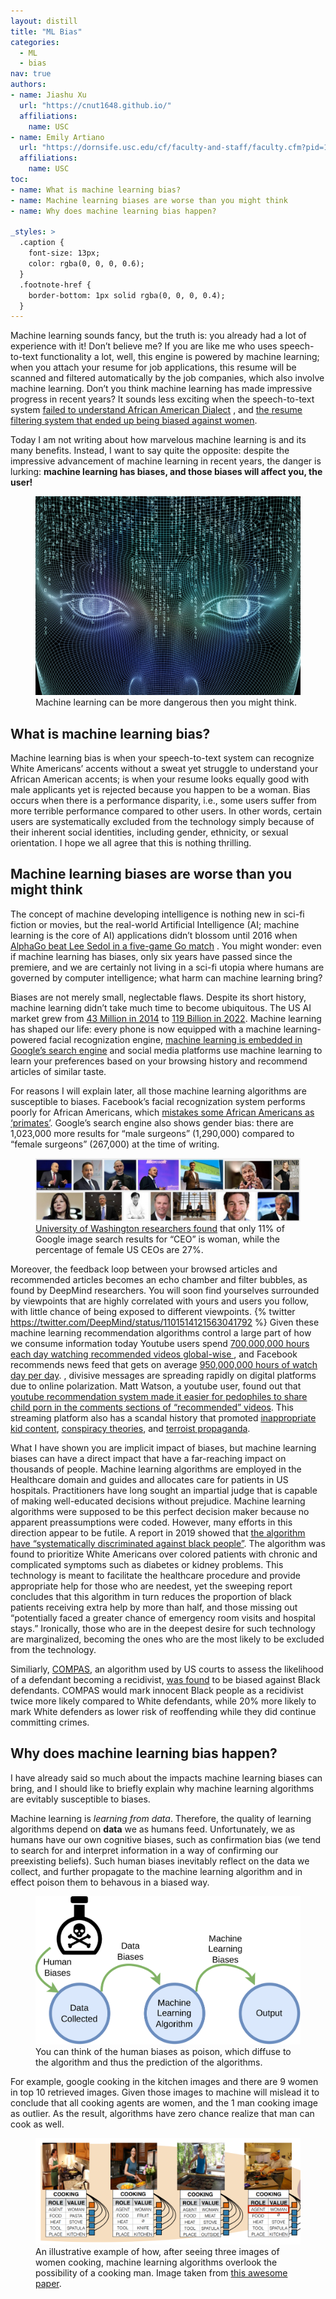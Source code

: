 ```yaml
---
layout: distill
title: "ML Bias"
categories: 
  - ML
  - bias
nav: true
authors:
- name: Jiashu Xu
  url: "https://cnut1648.github.io/"
  affiliations:
    name: USC
- name: Emily Artiano
  url: "https://dornsife.usc.edu/cf/faculty-and-staff/faculty.cfm?pid=1067799"
  affiliations:
    name: USC
toc:
- name: What is machine learning bias?
- name: Machine learning biases are worse than you might think
- name: Why does machine learning bias happen?

_styles: >
  .caption {
    font-size: 13px;
    color: rgba(0, 0, 0, 0.6);
  }
  .footnote-href {
    border-bottom: 1px solid rgba(0, 0, 0, 0.4);
  }
---
```

Machine learning sounds fancy, but the truth is: you already had a lot of experience with it! Don’t believe me? If you are like me who uses speech-to-text functionality a lot, well, this engine is powered by machine learning; when you attach your resume for job applications, this resume will be scanned and filtered automatically by the job companies, which also involve machine learning.
Don’t you think machine learning has made impressive progress in recent years? It sounds less exciting when the speech-to-text system [
failed to understand African American Dialect](https://www.pnas.org/doi/10.1073/pnas.1915768117)
, and [the resume filtering system that ended up being biased against women](https://www.reuters.com/article/us-amazon-com-jobs-automation-insight/amazon-scraps-secret-ai-recruiting-tool-that-showed-bias-against-women-idUSKCN1MK08G).

Today I am not writing about how marvelous machine learning is and its many benefits. Instead, I want to say quite the opposite: despite the impressive advancement of machine learning in recent years, the danger is lurking: **machine learning has biases, and those biases will affect you, the user!**
<figure>
  <picture>
    <img src="/assets/img/posts/ML_Bias/ML_monster.png" alt="ML can be a monster">
  </picture>
  <figcaption class="text-center">
    Machine learning can be more dangerous then you might think.
  </figcaption>
</figure>

## What is machine learning bias?
Machine learning bias is when your speech-to-text system can recognize White Americans’ accents without a sweat yet struggle to understand your African American accents; is when your resume looks equally good with male applicants yet is rejected because you happen to be a woman. Bias occurs when there is a performance disparity, i.e., some users suffer from more terrible performance compared to other users. In other words, certain users are systematically excluded from the technology simply because of their inherent social identities, including gender, ethnicity, or sexual orientation. I hope we all agree that this is nothing thrilling.

## Machine learning biases are worse than you might think
The concept of machine developing intelligence is nothing new in sci-fi fiction or movies, but the real-world Artificial Intelligence (AI; machine learning is the core of AI) applications didn’t blossom until 2016 when [AlphaGo beat Lee Sedol in a five-game Go match](
https://www.wikiwand.com/en/AlphaGo_versus_Lee_Sedol)
. You might wonder: even if machine learning has biases, only six years have passed since the premiere, and we are certainly not living in a sci-fi utopia where humans are governed by computer intelligence; what harm can machine learning bring?

Biases are not merely small, neglectable flaws. Despite its short history, machine learning didn’t take much time to become ubiquitous. The US AI market grew from
[43 Million in 2014](
https://www.prnewswire.com/news-releases/artificial-intelligence-ai-market-2016-2020---creating-models-and-mechanism-of-artificial-intelligence-is-a-major-challenge-for-the-potential-5-billion-market---research-and-markets-300250018.html
) to [119 Billion in 2022](
https://www.globenewswire.com/news-release/2022/04/19/2424179/0/en/Artificial-Intelligence-Market-Size-to-Surpass-Around-US-1-597-1-Bn-By-2030.html#:~:text=According%20to%20Precedence%20Research%2C%20the,38.1%25%20from%202022%20to%202030
).
Machine learning has shaped our life: every phone is now equipped with a machine learning-powered facial recognization engine, [machine learning is embedded in
Google’s search engine](
https://searchengineland.com/how-google-uses-artificial-intelligence-in-google-search-379746#:~:text=Since%202015%2C%20when%20Google%20introduced,Google%20presents%20to%20its%20searches
) and social media platforms use machine learning to learn your preferences based on your browsing history and recommend articles of similar taste.

For reasons I will explain later, all those machine learning algorithms are susceptible to biases. Facebook’s facial recognization system performs poorly for African Americans, which [mistakes some African Americans as ‘primates’](
https://thegrio.com/2021/09/04/facebook-black-men-labeled-primates/
). Google’s search engine also shows gender bias: there are 1,023,000 more results for “male surgeons” (1,290,000) compared to “female surgeons” (267,000) at the time of writing.
<figure>
  <picture>
    <img src="/assets/img/posts/ML_Bias/CEO.jpg" alt="CEO">
  </picture>
  <figcaption class="text-center">
    <a href="https://www.washington.edu/news/2015/04/09/whos-a-ceo-google-image-results-can-shift-gender-biases/">
University of Washington researchers found</a> that only 11% of Google image search results for “CEO” is woman, while the percentage of female US CEOs are 27%.
  </figcaption>
</figure>

Moreover, the feedback loop between your browsed articles and recommended articles becomes an echo chamber and filter bubbles, as found by DeepMind researchers. You will soon find yourselves surrounded by viewpoints that are highly correlated with yours and users you follow, with little chance of being exposed to different viewpoints.
{% twitter https://twitter.com/DeepMind/status/1101514121563041792 %}
Given these machine learning recommendation algorithms control a large part of how we consume information today 
<d-footnote>
Youtube users spend 
<span>
  <a class="footnote-href" href="https://www.wbur.org/onpoint/2019/04/08/youtube-toxic-content-extremism-bloomberg-safety-internet">700,000,000 hours each day watching recommended videos global-wise
</a></span>, and Facebook recommends news feed that gets on average <span><a class="footnote-href" href="https://www.fool.com/investing/2018/02/06/people-still-spend-an-absurd-amount-of-time-on-fac.aspx">950,000,000 hours of watch day per day</a></span>.
</d-footnote>, divisive messages are spreading rapidly on digital platforms due to online polarization.
Matt Watson, a youtube user, found out that [youtube recommendation system made it easier for pedophiles to share child porn in the comments sections of “recommended” videos](
https://www.youtube.com/watch?v=O13G5A5w5P0). This streaming platform also has a scandal history that promoted [inappropriate kid content](https://www.wired.com/story/youtube-kids-parental-settings-safer/), [conspiracy theories](
https://www.wired.com/story/wired-guide-to-conspiracy-theories/
), and
[terroist propaganda](https://www.wired.com/story/to-curb-terrorist-propaganda-online-look-to-youtube-no-really/).

What I have shown you are implicit impact of biases, but machine learning biases can have a direct impact that have a far-reaching impact on thousands of people.
Machine learning algorithms are employed in the Healthcare domain and guides and allocates care for patients in US hospitals.
Practitioners have long sought an impartial judge that is capable of making well-educated decisions without prejudice.
Machine learning algorithms were supposed to be this perfect decision maker because no apparent preassumptions were coded. However, many efforts in this direction appear to be futile.
A report in 2019 showed that [the algorithm have “systematically discriminated against black people”](https://www.nature.com/articles/d41586-019-03228-6).
The algorithm was found to prioritize White Americans over colored patients with chronic and complicated symptoms such as diabetes or kidney problems.
This technology is meant to facilitate the healthcare procedure and provide appropriate help for those who are needest, yet the sweeping report concludes that this algorithm in turn reduces the proportion of black patients receiving extra help by more than half, and those missing out “potentially faced a greater chance of emergency room visits and hospital stays.” Ironically, those who are in the deepest desire for such technology are marginalized, becoming the ones who are the most likely to be excluded from the technology.

Similiarly, [COMPAS](
https://www.wikiwand.com/en/COMPAS_(software)
), an algorithm used by US courts to assess the likelihood of a defendant becoming a recidivist, [was found](https://massivesci.com/articles/machine-learning-compas-racism-policing-fairness/#:~:text=In%202016%2C%20ProPublica%20reported%20that,was%20biased%20against%20Black%20defendants.)
to be biased against Black defendants. COMPAS would mark innocent Black people as a recidivist twice more likely compared to White defendants, while 20% more likely to mark White defenders as lower risk of reoffending while they did continue committing crimes.

## Why does machine learning bias happen?

I have already said so much about the impacts machine learning biases can bring, and I should like to briefly explain why machine learning algorithms are evitably susceptible to biases.

Machine learning is *learning from data*.
Therefore, the quality of learning algorithms depend on **data** we as humans feed. Unfortunately, we as humans have our own cognitive biases, such as confirmation bias (we tend to search for and interpret information in a way of confirming our preexisting beliefs). Such human biases inevitably reflect on the data we collect, and further propagate to the machine learning algorithm  and in effect poison them to behavous in a biased way.
<figure>
  <picture>
    <img src="/assets/img/posts/ML_Bias/ML%20Bias%20Propagation.png" alt="poison is propagate">
  </picture>
  <figcaption class="text-center">
    You can think of the human biases as poison, which diffuse to the algorithm and thus the prediction of the algorithms.
  </figcaption>
</figure>

For example, google cooking in the kitchen images and there are 9 women in top 10 retrieved images. Given those images to machine will mislead it to conclude that all cooking agents are women, and the 1 man cooking image as outlier. As the result, algorithms have zero chance realize that man can cook as well.
<figure>
  <picture>
    <img src="/assets/img/posts/ML_Bias/cooking.png" alt="cooking">
  </picture>
  <figcaption class="text-center">
    An illustrative example of how, after seeing three images of women cooking, 
  machine learning algorithms overlook the possibility of a cooking man. Image taken from <a href="https://arxiv.org/pdf/1707.09457.pdf">this awesome paper</a>.
  </figcaption>
</figure>
